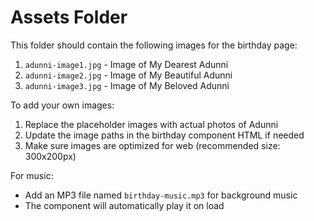 # Assets Folder

This folder should contain the following images for the birthday page:

1. `adunni-image1.jpg` - Image of My Dearest Adunni
2. `adunni-image2.jpg` - Image of My Beautiful Adunni  
3. `adunni-image3.jpg` - Image of My Beloved Adunni

To add your own images:
1. Replace the placeholder images with actual photos of Adunni
2. Update the image paths in the birthday component HTML if needed
3. Make sure images are optimized for web (recommended size: 300x200px)

For music:
- Add an MP3 file named `birthday-music.mp3` for background music
- The component will automatically play it on load
